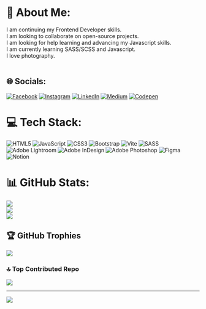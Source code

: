 # 💫 About Me:
I am continuing my Frontend Developer skills.<br>I am looking to collaborate on open-source projects.<br>I am looking for help learning and advancing my Javascript skills.<br>I am currently learning SASS/SCSS and Javascript.<br>I love photography.<br><br>


## 🌐 Socials:
[![Facebook](https://img.shields.io/badge/Facebook-%231877F2.svg?logo=Facebook&logoColor=white)](https://facebook.com/andrew.teece.39) [![Instagram](https://img.shields.io/badge/Instagram-%23E4405F.svg?logo=Instagram&logoColor=white)](https://instagram.com/andrewteecephotography) [![LinkedIn](https://img.shields.io/badge/LinkedIn-%230077B5.svg?logo=linkedin&logoColor=white)](https://linkedin.com/in/andrew-teece-3ba8a57b) [![Medium](https://img.shields.io/badge/Medium-12100E?logo=medium&logoColor=white)](https://medium.com/@andrewteece) [![Codepen](https://img.shields.io/badge/Codepen-000000?style=for-the-badge&logo=codepen&logoColor=white)](https://codepen.io/@andrewteece) 

# 💻 Tech Stack:
![HTML5](https://img.shields.io/badge/html5-%23E34F26.svg?style=for-the-badge&logo=html5&logoColor=white) ![JavaScript](https://img.shields.io/badge/javascript-%23323330.svg?style=for-the-badge&logo=javascript&logoColor=%23F7DF1E) ![CSS3](https://img.shields.io/badge/css3-%231572B6.svg?style=for-the-badge&logo=css3&logoColor=white) ![Bootstrap](https://img.shields.io/badge/bootstrap-%238511FA.svg?style=for-the-badge&logo=bootstrap&logoColor=white) ![Vite](https://img.shields.io/badge/vite-%23646CFF.svg?style=for-the-badge&logo=vite&logoColor=white) ![SASS](https://img.shields.io/badge/SASS-hotpink.svg?style=for-the-badge&logo=SASS&logoColor=white) ![Adobe Lightroom](https://img.shields.io/badge/Adobe%20Lightroom-31A8FF.svg?style=for-the-badge&logo=Adobe%20Lightroom&logoColor=white) ![Adobe InDesign](https://img.shields.io/badge/Adobe%20InDesign-49021F?style=for-the-badge&logo=adobeindesign&logoColor=FF3366) ![Adobe Photoshop](https://img.shields.io/badge/adobe%20photoshop-%2331A8FF.svg?style=for-the-badge&logo=adobe%20photoshop&logoColor=white) ![Figma](https://img.shields.io/badge/figma-%23F24E1E.svg?style=for-the-badge&logo=figma&logoColor=white) ![Notion](https://img.shields.io/badge/Notion-%23000000.svg?style=for-the-badge&logo=notion&logoColor=white)
# 📊 GitHub Stats:
![](https://github-readme-stats.vercel.app/api?username=andrewteece&theme=dark&hide_border=false&include_all_commits=true&count_private=false)<br/>
![](https://github-readme-streak-stats.herokuapp.com/?user=andrewteece&theme=dark&hide_border=false)<br/>
![](https://github-readme-stats.vercel.app/api/top-langs/?username=andrewteece&theme=dark&hide_border=false&include_all_commits=true&count_private=false&layout=compact)

## 🏆 GitHub Trophies
![](https://github-profile-trophy.vercel.app/?username=andrewteece&theme=radical&no-frame=false&no-bg=false&margin-w=4)

### 🔝 Top Contributed Repo
![](https://github-contributor-stats.vercel.app/api?username=andrewteece&limit=5&theme=dark&combine_all_yearly_contributions=true)

---
[![](https://visitcount.itsvg.in/api?id=andrewteece&icon=0&color=0)](https://visitcount.itsvg.in)

<!-- Proudly created with GPRM ( https://gprm.itsvg.in ) -->
